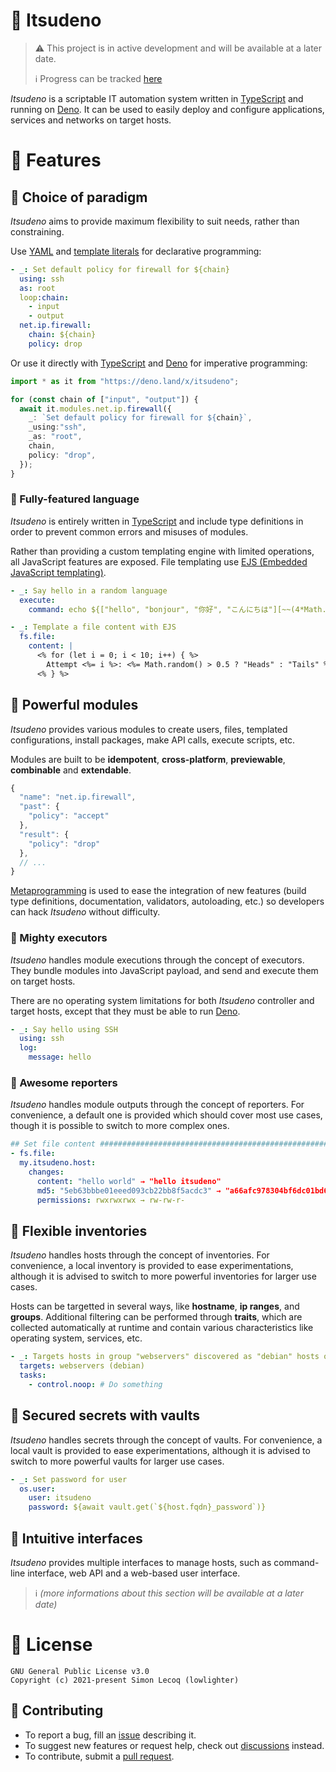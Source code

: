 # 🍣 Itsudeno

> ⚠️ This project is in active development and will be available at a later date.
>
> ℹ️ Progress can be tracked [here](https://github.com/lowlighter/itsudeno/discussions/3)

*Itsudeno* is a scriptable IT automation system written in [TypeScript](https://github.com/Microsoft/TypeScript) and running on [Deno](https://github.com/denoland/deno).
It can be used to easily deploy and configure applications, services and networks on target hosts.

# 🍱 Features

## 🥢 Choice of paradigm

*Itsudeno* aims to provide maximum flexibility to suit needs, rather than constraining.

Use [YAML](https://yaml.org/) and [template literals](https://developer.mozilla.org/en-US/docs/Web/JavaScript/Reference/Template_literals) for declarative programming:

```yml
- _: Set default policy for firewall for ${chain}
  using: ssh
  as: root
  loop:chain:
    - input
    - output
  net.ip.firewall:
    chain: ${chain}
    policy: drop
```

Or use it directly with [TypeScript](https://github.com/microsoft/TypeScript) and [Deno](https://github.com/denoland/deno) for imperative programming:

```ts
import * as it from "https://deno.land/x/itsudeno";

for (const chain of ["input", "output"]) {
  await it.modules.net.ip.firewall({
    _: `Set default policy for firewall for ${chain}`,
    _using:"ssh",
    _as: "root",
    chain,
    policy: "drop",
  });
}
```

### 🍥 Fully-featured language

*Itsudeno* is entirely written in [TypeScript](https://github.com/microsoft/TypeScript) and include type definitions in order to prevent common errors and misuses of modules.

Rather than providing a custom templating engine with limited operations, all JavaScript features are exposed.
File templating use [EJS (Embedded JavaScript templating)](https://ejs.co/).

```yml
- _: Say hello in a random language
  execute:
    command: echo ${["hello", "bonjour", "你好", "こんにちは"][~~(4*Math.random())]}

- _: Template a file content with EJS
  fs.file:
    content: |
      <% for (let i = 0; i < 10; i++) { %>
        Attempt <%= i %>: <%= Math.random() > 0.5 ? "Heads" : "Tails" %>
      <% } %>
```

## 🥡 Powerful modules

*Itsudeno* provides various modules to create users, files, templated configurations, install packages, make API calls, execute scripts, etc.

Modules are built to be **idempotent**, **cross-platform**, **previewable**, **combinable** and **extendable**.

```js
{
  "name": "net.ip.firewall",
  "past": {
    "policy": "accept"
  },
  "result": {
    "policy": "drop"
  },
  // ...
}
```

[Metaprogramming](https://en.wikipedia.org/wiki/Metaprogramming) is used to ease the integration of new features (build type definitions, documentation, validators, autoloading, etc.) so developers can hack *Itsudeno* without difficulty.

### 🍖 Mighty executors

*Itsudeno* handles module executions through the concept of executors.
They bundle modules into JavaScript payload, and send and execute them on target hosts.

There are no operating system limitations for both *Itsudeno* controller and target hosts, except that they must be able to run [Deno](https://github.com/denoland/deno).

```yml
- _: Say hello using SSH
  using: ssh
  log:
    message: hello
```

### 🥠 Awesome reporters

*Itsudeno* handles module outputs through the concept of reporters. For convenience, a default one is provided which should cover most use cases, though it is possible to switch to more complex ones.

```yml
## Set file content ############################################################
- fs.file:
  my.itsudeno.host:
    changes:
      content: "hello world" → "hello itsudeno"
      md5: "5eb63bbbe01eeed093cb22bb8f5acdc3" → "a66afc978304bf6dc01bd684dc211bad"
      permissions: rwxrwxrwx → rw-rw-r-
```

## 🍡 Flexible inventories

*Itsudeno* handles hosts through the concept of inventories. For convenience, a local inventory is provided to ease experimentations, although it is advised to switch to more powerful inventories for larger use cases.

Hosts can be targetted in several ways, like **hostname**, **ip ranges**, and **groups**.
Additional filtering can be performed through **traits**, which are collected automatically at runtime and contain various characteristics like operating system, services, etc.

```yml
- _: Targets hosts in group "webservers" discovered as "debian" hosts on runtime
  targets: webservers (debian)
  tasks:
    - control.noop: # Do something
```

## 🍢 Secured secrets with vaults

*Itsudeno* handles secrets through the concept of vaults. For convenience, a local vault is provided to ease experimentations, although it is advised to switch to more powerful vaults for larger use cases.

```yml
- _: Set password for user
  os.user:
    user: itsudeno
    password: ${await vault.get(`${host.fqdn}_password`)}
```

## 🍜 Intuitive interfaces

*Itsudeno* provides multiple interfaces to manage hosts, such as command-line interface, web API and a web-based user interface.

>  ℹ️ *(more informations about this section will be available at a later date)*

# 🦑 License

```
GNU General Public License v3.0
Copyright (c) 2021-present Simon Lecoq (lowlighter)
```

## 🍙 Contributing

* To report a bug, fill an [issue](https://github.com/lowlighter/itsudeno/issues) describing it.
* To suggest new features or request help, check out [discussions](https://github.com/lowlighter/itsudeno/discussions) instead.
* To contribute, submit a [pull request](https://github.com/lowlighter/itsudeno/pulls).
